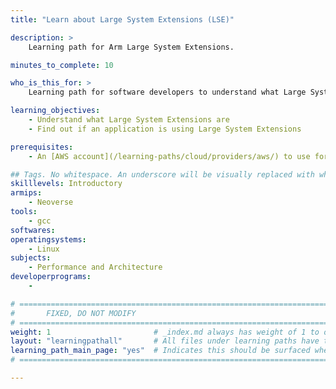 ```yaml
---
title: "Learn about Large System Extensions (LSE)" 

description: >
    Learning path for Arm Large System Extensions.

minutes_to_complete: 10

who_is_this_for: >
    Learning path for software developers to understand what Large System Extensions are and use them in an application.

learning_objectives:
    - Understand what Large System Extensions are
    - Find out if an application is using Large System Extensions

prerequisites:
    - An [AWS account](/learning-paths/cloud/providers/aws/) to use for accessing different AWS Graviton instance types. Other Arm Linux machines can be substituted as needed.

## Tags. No whitespace. An underscore will be visually replaced with whitespace.
skilllevels: Introductory
armips:
    - Neoverse
tools:
    - gcc
softwares: 
operatingsystems:
    - Linux
subjects:
    - Performance and Architecture
developerprograms:
    - 

# ================================================================================
#       FIXED, DO NOT MODIFY
# ================================================================================
weight: 1                       # _index.md always has weight of 1 to order correctly
layout: "learningpathall"       # All files under learning paths have this same wrapper
learning_path_main_page: "yes"  # Indicates this should be surfaced when looking for related content. Only set for _index.md of learning path content.
# ================================================================================

---
```


